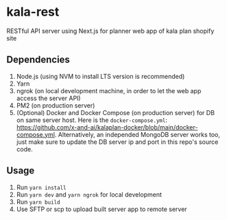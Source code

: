 # kala-rest

RESTful API server using Next.js for planner web app of kala plan shopify site

## Dependencies

1. Node.js (using NVM to install LTS version is recommended)
2. Yarn
3. ngrok (on local development machine, in order to let the web app access the server API)
4. PM2 (on production server)
5. (Optional) Docker and Docker Compose (on production server) for DB on same server host. Here is the `docker-compose.yml`: https://github.com/x-and-ai/kalaplan-docker/blob/main/docker-compose.yml. Alternatively, an independed MongoDB server works too, just make sure to update the DB server ip and port in this repo's source code.

## Usage

1. Run `yarn install`
2. Run `yarn dev` and `yarn ngrok` for local development
3. Run `yarn build`
4. Use SFTP or scp to upload built server app to remote server
